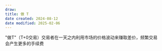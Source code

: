 ```yaml
---
draw:
title: 做 T
date created: 2024-08-12
date modified: 2025-02-06
---
```


"做T"（T+0交易）交易者在一天之内利用市场的价格波动来赚取差价，频繁交易会产生更多的手续费
